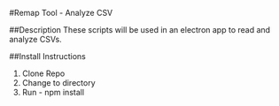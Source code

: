 #Remap Tool - Analyze CSV

##Description
These scripts will be used in an electron app to read and analyze CSVs. 

##Install Instructions
1. Clone Repo
2. Change to directory
3. Run - npm install
